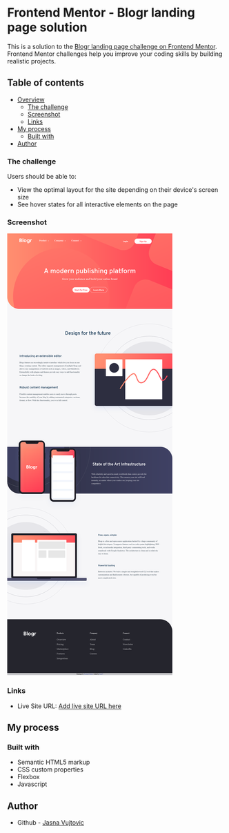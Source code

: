 # Frontend Mentor - Blogr landing page solution

This is a solution to the [Blogr landing page challenge on Frontend Mentor](https://www.frontendmentor.io/challenges/blogr-landing-page-EX2RLAApP). Frontend Mentor challenges help you improve your coding skills by building realistic projects. 

## Table of contents

- [Overview](#overview)
  - [The challenge](#the-challenge)
  - [Screenshot](#screenshot)
  - [Links](#links)
- [My process](#my-process)
  - [Built with](#built-with)
- [Author](#author)


### The challenge

Users should be able to:

- View the optimal layout for the site depending on their device's screen size
- See hover states for all interactive elements on the page

### Screenshot

![](design/blogr-desktop.png)


### Links

- Live Site URL: [Add live site URL here](https://jasnavujtovic.github.io/Blogr/)

## My process

### Built with

- Semantic HTML5 markup
- CSS custom properties
- Flexbox
- Javascript

## Author

- Github - [Jasna Vujtovic](https://github.com/jasnavujtovic)
